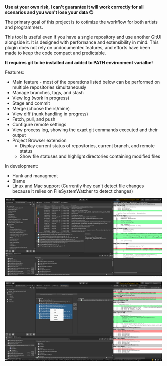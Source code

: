 **Use at your own risk, I can't guarantee it will work correctly for all scenarios and you won't lose your data 😉**

The primary goal of this project is to optimize the workflow for both artists and programmers.

This tool is useful even if you have a single repository and use another GitUI alongside it. It is designed with performance and extensibility in mind. This plugin does not rely on undocumented features, and efforts have been made to keep the code compact and predictable.

**It requires git to be installed and added to PATH environment varialbe!**

Features:
- Main feature - most of the operations listed below can be performed on multiple repositories simultaneously
- Manage branches, tags, and stash
- View log (work in progress)
- Stage and commit
- Merge (choose theirs/mine)
- View diff (hunk handling in progress)
- Fetch, pull, and push
- Configure remote settings
- View process log, showing the exact git commands executed and their output
- Project Browser extension
    - Display current status of repositories, current branch, and remote status
    - Show file statuses and highlight directories containing modified files

In development:
- Hunk and managment
- Blame
- Linux and Mac support (Currently they can't detect file changes because it relies on FileSystemWatcher to detect changes)

![Screenshot](Docs~/GitLog.png)

![Screenshot](Docs~/Staging.png)

